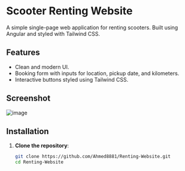 # Scooter Renting Website

A simple single-page web application for renting scooters. Built using Angular and styled with Tailwind CSS.

## Features

- Clean and modern UI.
- Booking form with inputs for location, pickup date, and kilometers.
- Interactive buttons styled using Tailwind CSS.

## Screenshot

![image](https://github.com/user-attachments/assets/b52ea9f7-c8ef-4e5b-8b23-b1d7321de65a)


## Installation

1. **Clone the repository**:
   ```bash
   git clone https://github.com/Ahmed8881/Renting-Website.git
   cd Renting-Website
